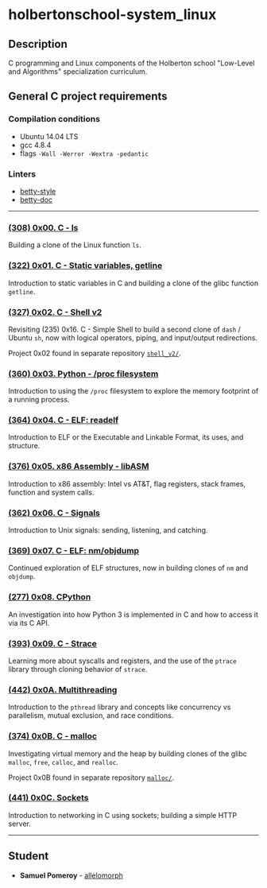 # holbertonschool-system_linux

## Description
C programming and Linux components of the Holberton school "Low-Level and Algorithms" specialization curriculum.

## General C project requirements

### Compilation conditions
* Ubuntu 14.04 LTS
* gcc 4.8.4
* flags `-Wall -Werror -Wextra -pedantic`

### Linters
* [betty-style](https://github.com/holbertonschool/Betty/blob/master/betty-style.pl)
* [betty-doc](https://github.com/holbertonschool/Betty/blob/master/betty-doc.pl)

---

### [(308) 0x00. C - ls](./0x00-ls/)
Building a clone of the Linux function `ls`.

### [(322) 0x01. C - Static variables, getline](./0x01-getline/)
Introduction to static variables in C and building a clone of the glibc function `getline`.

### [(327) 0x02. C - Shell v2](./0x02-shell_v2/)
Revisiting (235) 0x16. C - Simple Shell to build a second clone of `dash` / Ubuntu `sh`, now with logical operators, piping, and input/output redirections.

Project 0x02 found in separate repository [`shell_v2/`](https://github.com/allelomorph/shell_v2).

### [(360) 0x03. Python - /proc filesystem](./0x03-proc_filesystem/)
Introduction to using the `/proc` filesystem to explore the memory footprint of a running process.

### [(364) 0x04. C - ELF: readelf](./0x04-readelf/)
Introduction to ELF or the Executable and Linkable Format, its uses, and structure.

### [(376) 0x05. x86 Assembly - libASM](./0x05-libasm/)
Introduction to x86 assembly: Intel vs AT&T, flag registers, stack frames, function and system calls.

### [(362) 0x06. C - Signals](./0x06-signals/)
Introduction to Unix signals: sending, listening, and catching.

### [(369) 0x07. C - ELF: nm/objdump](./0x07-nm_objdump/)
Continued exploration of ELF structures, now in building clones of `nm` and `objdump`.

### [(277) 0x08. CPython](./0x08_CPython/)
An investigation into how Python 3 is implemented in C and how to access it via its C API.

### [(393) 0x09. C - Strace](./0x09-strace/)
Learning more about syscalls and registers, and the use of the `ptrace` library through cloning behavior of `strace`.

### [(442) 0x0A. Multithreading](./0x0A-multithreading/)
Introduction to the `pthread` library and concepts like concurrency vs parallelism, mutual exclusion, and race conditions.

### [(374) 0x0B. C - malloc](./0x0B-malloc/)
Investigating virtual memory and the heap by building clones of the glibc `malloc`, `free`, `calloc`, and `realloc`.

Project 0x0B found in separate repository [`malloc/`](https://github.com/allelomorph/malloc).

### [(441) 0x0C. Sockets](./0x0C-sockets/)
Introduction to networking in C using sockets; building a simple HTTP server.

---

## Student
* **Samuel Pomeroy** - [allelomorph](github.com/allelomorph)